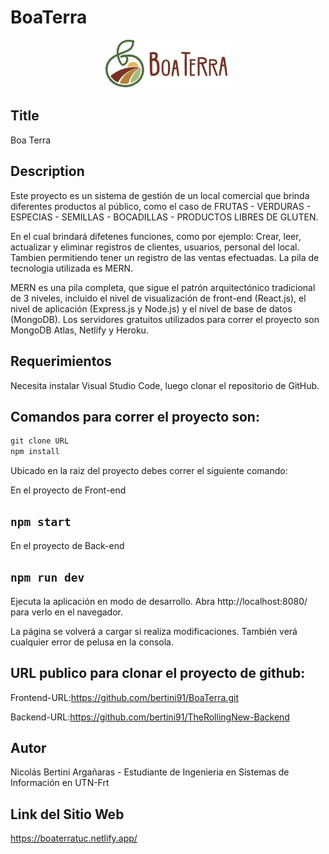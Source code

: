 # BoaTerra
<p align="center"><a href="" target="_blank" ><img width="200" src="./public/index2.jpg" alt="logo"></a></p>

## Title
Boa Terra
## Description
Este proyecto es un sistema de gestión de un local comercial que brinda diferentes productos al público, 
como el caso de FRUTAS - VERDURAS - ESPECIAS - SEMILLAS - BOCADILLAS - PRODUCTOS LIBRES DE GLUTEN.

En el cual brindará difetenes funciones, como por ejemplo: 
Crear, leer, actualizar  y eliminar registros de clientes, usuarios, personal del local. Tambien permitiendo tener un registro de las ventas efectuadas.
La pila de tecnologia utilizada es MERN.

MERN es una pila completa, que sigue el patrón arquitectónico tradicional de 3 niveles, incluido el nivel de visualización de front-end (React.js), el nivel de aplicación (Express.js y Node.js) y el nivel de base de datos (MongoDB).
Los servidores gratuitos utilizados para correr el proyecto son MongoDB Atlas, Netlify y Heroku.

## Requerimientos
Necesita instalar Visual Studio Code, luego clonar el repositorio de GitHub.

## Comandos para correr el proyecto son:

```javascript
git clone URL
npm install

```
Ubicado en la raiz del proyecto debes correr el siguiente comando:

En el proyecto de Front-end
## `npm start`

En el proyecto de Back-end
## `npm run dev`

Ejecuta la aplicación en modo de desarrollo. Abra http://localhost:8080/ para verlo en el navegador.

La página se volverá a cargar si realiza modificaciones. También verá cualquier error de pelusa en la consola.

## URL publico para clonar el proyecto de github:

Frontend-URL:https://github.com/bertini91/BoaTerra.git

Backend-URL:https://github.com/bertini91/TheRollingNew-Backend

## Autor
Nicolás Bertini Argañaras - Estudiante de Ingenieria en Sistemas de Información en UTN-Frt

## Link del Sitio Web
https://boaterratuc.netlify.app/
